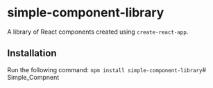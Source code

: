 # simple-component-library
A library of React components created using `create-react-app`.

## Installation
Run the following command:
`npm install simple-component-library`# Simple_Compnent

